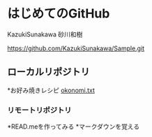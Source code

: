 # はじめてのGitHub

KazukiSunakawa 砂川和樹

https://github.com/KazukiSunakawa/Sample.git

## ローカルリポジトリ

*お好み焼きレシピ
	[okonomi.txt](okonomi.text)	

### リモートリポジトリ
*READ.meを作ってみる
*マークダウンを覚える